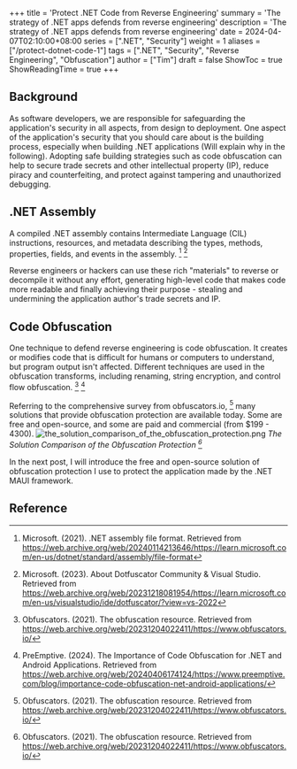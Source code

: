 +++
title = 'Protect .NET Code from Reverse Engineering'
summary = 'The strategy of .NET apps defends from reverse engineering'
description = 'The strategy of .NET apps defends from reverse engineering'
date = 2024-04-07T02:10:00+08:00
series = [".NET", "Security"]
weight = 1
aliases = ["/protect-dotnet-code-1"]
tags = [".NET", "Security", "Reverse Engineering", "Obfuscation"]
author = ["Tim"]
draft = false
ShowToc = true
ShowReadingTime = true
+++

## Background
As software developers, we are responsible for safeguarding the application's security in all aspects, from design to deployment. One aspect of the application's security that you should care about is the building process, especially when building .NET applications (Will explain why in the following). Adopting safe building strategies such as code obfuscation can help to secure trade secrets and other intellectual property (IP), reduce piracy and counterfeiting, and protect against tampering and unauthorized debugging.

## .NET Assembly
A compiled .NET assembly contains Intermediate Language (CIL) instructions, resources, and metadata describing the types, methods, properties, fields, and events in the assembly. [^1] [^2]

Reverse engineers or hackers can use these rich "materials" to reverse or decompile it without any effort, generating high-level code that makes code more readable and finally achieving their purpose - stealing and undermining the application author's trade secrets and IP.

## Code Obfuscation
One technique to defend reverse engineering is code obfuscation. It creates or modifies code that is difficult for humans or computers to understand, but program output isn't affected. Different techniques are used in the obfuscation transforms, including renaming, string encryption, and control flow obfuscation. [^3] [^4]

Referring to the comprehensive survey from obfuscators.io, [^3] many solutions that provide obfuscation protection are available today. Some are free and open-source, and some are paid and commercial (from $199 - 4300).
![the_solution_comparison_of_the_obfuscation_protection.png](/images/protect-dotnet-code-1/the_solution_comparison_of_the_obfuscation_protection.png "The Solution Comparison of the Obfuscation Protection")
*The Solution Comparison of the Obfuscation Protection [^3]*

In the next post, I will introduce the free and open-source solution of obfuscation protection I use to protect the application made by the .NET MAUI framework.

## Reference
[^1]: Microsoft. (2021). .NET assembly file format. Retrieved from https://web.archive.org/web/20240114213646/https://learn.microsoft.com/en-us/dotnet/standard/assembly/file-format
[^2]: Microsoft. (2023). About Dotfuscator Community & Visual Studio. Retrieved from https://web.archive.org/web/20231218081954/https://learn.microsoft.com/en-us/visualstudio/ide/dotfuscator/?view=vs-2022
[^3]: Obfuscators. (2021). The obfuscation resource. Retrieved from https://web.archive.org/web/20231204022411/https://www.obfuscators.io/
[^4]: PreEmptive. (2024). The Importance of Code Obfuscation for .NET and Android Applications. Retrieved from https://web.archive.org/web/20240406174124/https://www.preemptive.com/blog/importance-code-obfuscation-net-android-applications/
